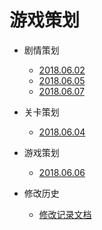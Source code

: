 # 游戏策划

- 剧情策划
    - [2018.06.02](2018.06.02-剧情策划(rough).md)
    - [2018.06.05](2018.06.05-剧情策划.md)
    - [2018.06.07](2018.06.07-剧情策划.md)

- 关卡策划
    - [2018.06.04](2018.06.04-关卡策划.md)

- 游戏策划
    - [2018.06.06](2018.06.06-游戏策划(rough).md)

- 修改历史
    - [修改记录文档](修改记录文档.md)